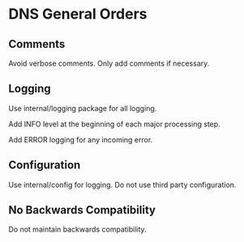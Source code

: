 # DNS General Orders

## Comments

Avoid verbose comments. Only add comments if necessary.

## Logging

Use internal/logging package for all logging.

Add INFO level at the beginning of each major processing step.

Add ERROR logging for any incoming error.

## Configuration

Use internal/config for logging. Do not use third party configuration.

## No Backwards Compatibility

Do not maintain backwards compatibility.
